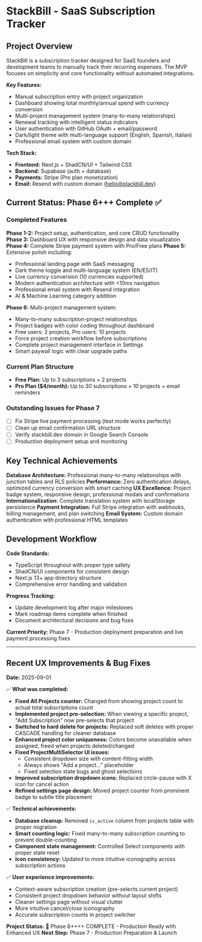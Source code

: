 # StackBill - SaaS Subscription Tracker

## Project Overview

StackBill is a subscription tracker designed for SaaS founders and development teams to manually track their recurring expenses. The MVP focuses on simplicity and core functionality without automated integrations.

**Key Features:**
- Manual subscription entry with project organization
- Dashboard showing total monthly/annual spend with currency conversion
- Multi-project management system (many-to-many relationships)
- Renewal tracking with intelligent status indicators
- User authentication with GitHub OAuth + email/password
- Dark/light theme with multi-language support (English, Spanish, Italian)
- Professional email system with custom domain

**Tech Stack:**
- **Frontend:** Next.js + ShadCN/UI + Tailwind CSS
- **Backend:** Supabase (auth + database)
- **Payments:** Stripe (Pro plan monetization)
- **Email:** Resend with custom domain (hello@stackbill.dev)

## Current Status: Phase 6+++ Complete ✅

### Completed Features

**Phase 1-2:** Project setup, authentication, and core CRUD functionality
**Phase 3:** Dashboard UX with responsive design and data visualization
**Phase 4:** Complete Stripe payment system with Pro/Free plans
**Phase 5:** Extensive polish including:
- Professional landing page with SaaS messaging
- Dark theme toggle and multi-language system (EN/ES/IT)
- Live currency conversion (10 currencies supported)
- Modern authentication architecture with <10ms navigation
- Professional email system with Resend integration
- AI & Machine Learning category addition

**Phase 6:** Multi-project management system:
- Many-to-many subscription-project relationships
- Project badges with color coding throughout dashboard
- Free users: 2 projects, Pro users: 10 projects
- Force project creation workflow before subscriptions
- Complete project management interface in Settings
- Smart paywall logic with clear upgrade paths

### Current Plan Structure
- **Free Plan:** Up to 3 subscriptions + 2 projects
- **Pro Plan ($4/month):** Up to 30 subscriptions + 10 projects + email reminders

### Outstanding Issues for Phase 7
- [ ] Fix Stripe live payment processing (test mode works perfectly)
- [ ] Clean up email confirmation URL structure 
- [ ] Verify stackbill.dev domain in Google Search Console
- [ ] Production deployment setup and monitoring

## Key Technical Achievements

**Database Architecture:** Professional many-to-many relationships with junction tables and RLS policies
**Performance:** Zero authentication delays, optimized currency conversion with smart caching
**UX Excellence:** Project badge system, responsive design, professional modals and confirmations
**Internationalization:** Complete translation system with localStorage persistence
**Payment Integration:** Full Stripe integration with webhooks, billing management, and plan switching
**Email System:** Custom domain authentication with professional HTML templates

## Development Workflow

**Code Standards:**
- TypeScript throughout with proper type safety
- ShadCN/UI components for consistent design
- Next.js 13+ app directory structure
- Comprehensive error handling and validation

**Progress Tracking:**
- Update development log after major milestones
- Mark roadmap items complete when finished
- Document architectural decisions and bug fixes

**Current Priority:** Phase 7 - Production deployment preparation and live payment processing fixes

---

## Recent UX Improvements & Bug Fixes

**Date:** 2025-09-01

✅ **What was completed:**
- **Fixed All Projects counter:** Changed from showing project count to actual total subscriptions count
- **Implemented project pre-selection:** When viewing a specific project, "Add Subscription" now pre-selects that project
- **Switched to hard delete for projects:** Replaced soft deletes with proper CASCADE handling for cleaner database
- **Enhanced project color uniqueness:** Colors become unavailable when assigned, freed when projects deleted/changed
- **Fixed ProjectMultiSelector UI issues:** 
  - Consistent dropdown size with content-fitting width
  - Always shows "Add a project..." placeholder
  - Fixed selection state bugs and ghost selections
- **Improved subscription dropdown icons:** Replaced circle-pause with X icon for cancel action
- **Refined settings page design:** Moved project counter from prominent badge to subtle title placement

✅ **Technical achievements:**
- **Database cleanup:** Removed `is_active` column from projects table with proper migration
- **Smart counting logic:** Fixed many-to-many subscription counting to prevent double-counting
- **Component state management:** Controlled Select components with proper state reset
- **Icon consistency:** Updated to more intuitive iconography across subscription actions

✅ **User experience improvements:**
- Context-aware subscription creation (pre-selects current project)
- Consistent project dropdown behavior without layout shifts
- Cleaner settings page without visual clutter
- More intuitive cancel/close iconography
- Accurate subscription counts in project switcher

**Project Status:** 🚀 Phase 6++++ COMPLETE - Production Ready with Enhanced UX
**Next Step:** Phase 7 - Production Preparation & Launch